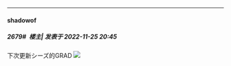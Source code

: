 

*****

####  shadowof  
##### 2679#         楼主| 发表于 2022-11-25 20:45

下次更新シーズ的GRAD
<img src="https://i.imgur.com/w2qcNAM.jpg" referrerpolicy="no-referrer">

